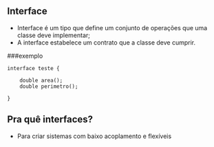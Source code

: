 Interface
----

- Interface é um tipo que define um conjunto de operações que uma classe deve implementar;
- A interface estabelece um contrato que a classe deve cumprir.

###exemplo
```
interface teste {

    double area();
    double perimetro();

}

```

Pra quê interfaces?
----
- Para criar sistemas com baixo acoplamento e flexíveis
  
  